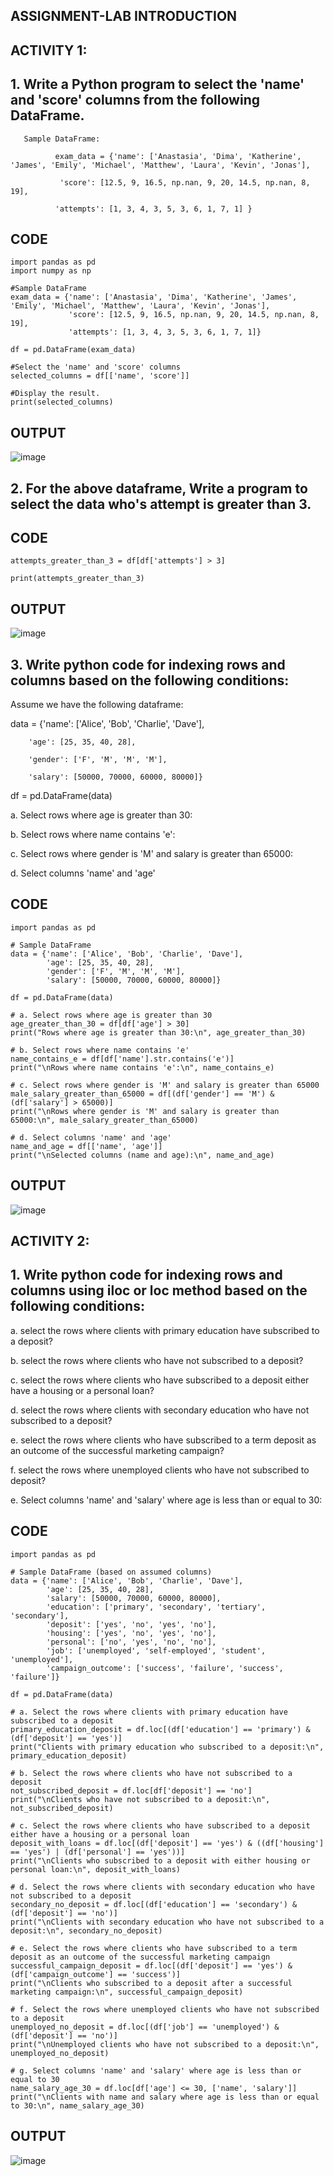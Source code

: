 ## ASSIGNMENT-LAB INTRODUCTION
## ACTIVITY 1:

## 1. Write a Python program to select the 'name' and 'score' columns from the following DataFrame.

       Sample DataFrame:

              exam_data = {'name': ['Anastasia', 'Dima', 'Katherine', 'James', 'Emily', 'Michael', 'Matthew', 'Laura', 'Kevin', 'Jonas'],

               'score': [12.5, 9, 16.5, np.nan, 9, 20, 14.5, np.nan, 8, 19],

              'attempts': [1, 3, 4, 3, 5, 3, 6, 1, 7, 1] }
## CODE
```
import pandas as pd
import numpy as np

#Sample DataFrame
exam_data = {'name': ['Anastasia', 'Dima', 'Katherine', 'James', 'Emily', 'Michael', 'Matthew', 'Laura', 'Kevin', 'Jonas'],
             'score': [12.5, 9, 16.5, np.nan, 9, 20, 14.5, np.nan, 8, 19],
             'attempts': [1, 3, 4, 3, 5, 3, 6, 1, 7, 1]}

df = pd.DataFrame(exam_data)

#Select the 'name' and 'score' columns
selected_columns = df[['name', 'score']]

#Display the result.
print(selected_columns)
```
## OUTPUT
![image](https://github.com/user-attachments/assets/1bff9ce8-38d5-4cbf-b2af-63b8edfd7efd)

## 2. For the above dataframe, Write a program to select the data who's attempt is greater than 3.

## CODE
```
attempts_greater_than_3 = df[df['attempts'] > 3]

print(attempts_greater_than_3)
```
## OUTPUT
![image](https://github.com/user-attachments/assets/19f3ac87-2c85-4ced-86b2-7916fee51991)

## 3. Write python code for indexing rows and columns based on the following conditions:

Assume we have the following dataframe:

data = {'name': ['Alice', 'Bob', 'Charlie', 'Dave'],

        'age': [25, 35, 40, 28],

        'gender': ['F', 'M', 'M', 'M'],

        'salary': [50000, 70000, 60000, 80000]}

df = pd.DataFrame(data)

a. Select rows where age is greater than 30:

b. Select rows where name contains 'e':

c. Select rows where gender is 'M' and salary is greater than 65000:

d. Select columns 'name' and 'age'
## CODE

```
import pandas as pd

# Sample DataFrame
data = {'name': ['Alice', 'Bob', 'Charlie', 'Dave'],
        'age': [25, 35, 40, 28],
        'gender': ['F', 'M', 'M', 'M'],
        'salary': [50000, 70000, 60000, 80000]}

df = pd.DataFrame(data)

# a. Select rows where age is greater than 30
age_greater_than_30 = df[df['age'] > 30]
print("Rows where age is greater than 30:\n", age_greater_than_30)

# b. Select rows where name contains 'e'
name_contains_e = df[df['name'].str.contains('e')]
print("\nRows where name contains 'e':\n", name_contains_e)

# c. Select rows where gender is 'M' and salary is greater than 65000
male_salary_greater_than_65000 = df[(df['gender'] == 'M') & (df['salary'] > 65000)]
print("\nRows where gender is 'M' and salary is greater than 65000:\n", male_salary_greater_than_65000)

# d. Select columns 'name' and 'age'
name_and_age = df[['name', 'age']]
print("\nSelected columns (name and age):\n", name_and_age)
```
## OUTPUT
![image](https://github.com/user-attachments/assets/4d778902-db77-4c0b-907e-195b97bd810c)


## ACTIVITY 2:
## 1. Write python code for indexing rows and columns using iloc or loc method based on the following conditions:

a.  select the rows where clients with primary education have subscribed to a deposit?

b.  select the rows where clients who have not subscribed to a deposit?

c. select the rows where clients who have subscribed to a deposit either have a housing or a personal loan?

d. select the rows where clients with secondary education who have not subscribed to a deposit?

e. select the rows where  clients who have subscribed to a term deposit as an outcome of the successful marketing campaign? 

f. select the rows where unemployed clients who have not subscribed to deposit?

e. Select columns 'name' and 'salary' where age is less than or equal to 30:

## CODE
```
import pandas as pd

# Sample DataFrame (based on assumed columns)
data = {'name': ['Alice', 'Bob', 'Charlie', 'Dave'],
        'age': [25, 35, 40, 28],
        'salary': [50000, 70000, 60000, 80000],
        'education': ['primary', 'secondary', 'tertiary', 'secondary'],
        'deposit': ['yes', 'no', 'yes', 'no'],
        'housing': ['yes', 'no', 'yes', 'no'],
        'personal': ['no', 'yes', 'no', 'no'],
        'job': ['unemployed', 'self-employed', 'student', 'unemployed'],
        'campaign_outcome': ['success', 'failure', 'success', 'failure']}

df = pd.DataFrame(data)

# a. Select the rows where clients with primary education have subscribed to a deposit
primary_education_deposit = df.loc[(df['education'] == 'primary') & (df['deposit'] == 'yes')]
print("Clients with primary education who subscribed to a deposit:\n", primary_education_deposit)

# b. Select the rows where clients who have not subscribed to a deposit
not_subscribed_deposit = df.loc[df['deposit'] == 'no']
print("\nClients who have not subscribed to a deposit:\n", not_subscribed_deposit)

# c. Select the rows where clients who have subscribed to a deposit either have a housing or a personal loan
deposit_with_loans = df.loc[(df['deposit'] == 'yes') & ((df['housing'] == 'yes') | (df['personal'] == 'yes'))]
print("\nClients who subscribed to a deposit with either housing or personal loan:\n", deposit_with_loans)

# d. Select the rows where clients with secondary education who have not subscribed to a deposit
secondary_no_deposit = df.loc[(df['education'] == 'secondary') & (df['deposit'] == 'no')]
print("\nClients with secondary education who have not subscribed to a deposit:\n", secondary_no_deposit)

# e. Select the rows where clients who have subscribed to a term deposit as an outcome of the successful marketing campaign
successful_campaign_deposit = df.loc[(df['deposit'] == 'yes') & (df['campaign_outcome'] == 'success')]
print("\nClients who subscribed to a deposit after a successful marketing campaign:\n", successful_campaign_deposit)

# f. Select the rows where unemployed clients who have not subscribed to a deposit
unemployed_no_deposit = df.loc[(df['job'] == 'unemployed') & (df['deposit'] == 'no')]
print("\nUnemployed clients who have not subscribed to a deposit:\n", unemployed_no_deposit)

# g. Select columns 'name' and 'salary' where age is less than or equal to 30
name_salary_age_30 = df.loc[df['age'] <= 30, ['name', 'salary']]
print("\nClients with name and salary where age is less than or equal to 30:\n", name_salary_age_30)
```
## OUTPUT
![image](https://github.com/user-attachments/assets/df762549-5e45-472b-8083-f843d9cf6fc7)




